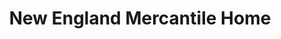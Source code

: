---
title: "New England Mercantile Home"
url: /exeter/new-england-mercantile-home/
shop: houseware
---
